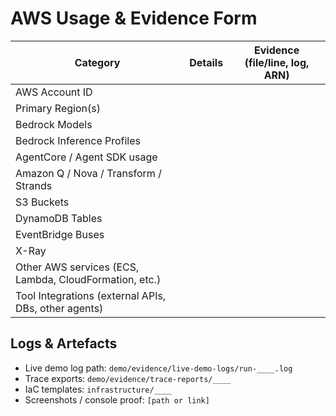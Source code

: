 # AWS Usage & Evidence Form

| Category                                               | Details | Evidence (file/line, log, ARN) |
| ------------------------------------------------------ | ------- | ------------------------------ |
| AWS Account ID                                         |         |                                |
| Primary Region(s)                                      |         |                                |
| Bedrock Models                                         |         |                                |
| Bedrock Inference Profiles                             |         |                                |
| AgentCore / Agent SDK usage                            |         |                                |
| Amazon Q / Nova / Transform / Strands                  |         |                                |
| S3 Buckets                                             |         |                                |
| DynamoDB Tables                                        |         |                                |
| EventBridge Buses                                      |         |                                |
| X-Ray                                                  |         |                                |
| Other AWS services (ECS, Lambda, CloudFormation, etc.) |         |                                |
| Tool Integrations (external APIs, DBs, other agents)   |         |                                |

## Logs & Artefacts

- Live demo log path: `demo/evidence/live-demo-logs/run-____.log`
- Trace exports: `demo/evidence/trace-reports/____`
- IaC templates: `infrastructure/____`
- Screenshots / console proof: `[path or link]`

